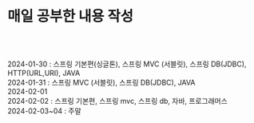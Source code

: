 <h1> 매일 공부한 내용 작성 </h1>
</br>
</br>

2024-01-30 : 스프링 기본편(싱글톤), 스프링 MVC (서블릿), 스프링 DB(JDBC), HTTP(URL,URI), JAVA <br>
2024-01-31 : 스프링 MVC (서블릿), 스프링 DB(JDBC), JAVA <br>
2024-02-01  <br>
2024-02-02 : 스프링 기본편, 스프링 mvc, 스프링 db, 자바, 프로그래머스 <br>
2024-02-03~04 : 주말









